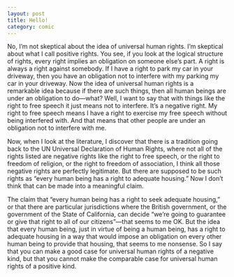 ```yaml
---  
layout: post  
title: Hello!  
category: comic
---
```


No, I’m not skeptical about the idea of universal human rights. I’m skeptical about what I call positive rights. You see, if you look at the logical structure of rights, every right implies an obligation on someone else’s part. A right is always a right against somebody. If I have a right to park my car in your driveway, then you have an obligation not to interfere with my parking my car in your driveway. Now the idea of universal human rights is a remarkable idea because if there are such things, then all human beings are under an obligation to do—what? Well, I want to say that with things like the right to free speech it just means not to interfere. It’s a negative right. My right to free speech means I have a right to exercise my free speech without being interfered with. And that means that other people are under an obligation not to interfere with me.    

Now, when I look at the literature, I discover that there is a tradition going back to the UN Universal Declaration of Human Rights, where not all of the rights listed are negative rights like the right to free speech, or the right to freedom of religion, or the right to freedom of association, I think all those negative rights are perfectly legitimate. But there are supposed to be such rights as “every human being has a right to adequate housing.” Now I don’t think that can be made into a meaningful claim.    

The claim that “every human being has a right to seek adequate housing,” or that there are particular jurisdictions where the British government, or the government of the State of California, can decide “we’re going to guarantee or give that right to all of our citizens”—that seems to me OK. But the idea that every human being, just in virtue of being a human being, has a right to adequate housing in a way that would impose an obligation on every other human being to provide that housing, that seems to me nonsense. So I say that you can make a good case for universal human rights of a negative kind, but that you cannot make the comparable case for universal human rights of a positive kind.    
